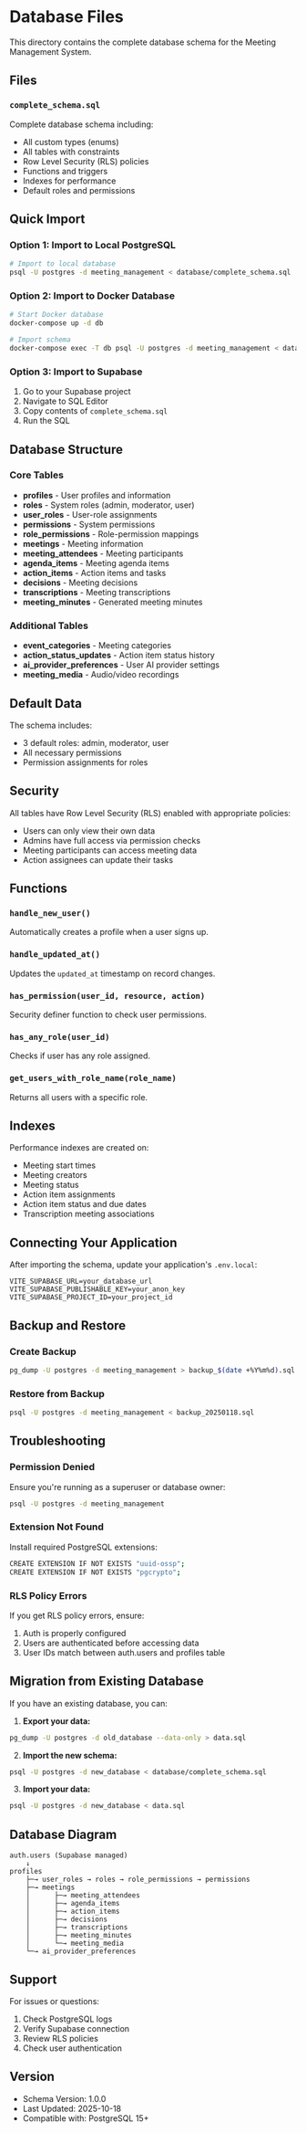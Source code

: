 # Database Files

This directory contains the complete database schema for the Meeting Management System.

## Files

### `complete_schema.sql`
Complete database schema including:
- All custom types (enums)
- All tables with constraints
- Row Level Security (RLS) policies
- Functions and triggers
- Indexes for performance
- Default roles and permissions

## Quick Import

### Option 1: Import to Local PostgreSQL
```bash
# Import to local database
psql -U postgres -d meeting_management < database/complete_schema.sql
```

### Option 2: Import to Docker Database
```bash
# Start Docker database
docker-compose up -d db

# Import schema
docker-compose exec -T db psql -U postgres -d meeting_management < database/complete_schema.sql
```

### Option 3: Import to Supabase
1. Go to your Supabase project
2. Navigate to SQL Editor
3. Copy contents of `complete_schema.sql`
4. Run the SQL

## Database Structure

### Core Tables
- **profiles** - User profiles and information
- **roles** - System roles (admin, moderator, user)
- **user_roles** - User-role assignments
- **permissions** - System permissions
- **role_permissions** - Role-permission mappings
- **meetings** - Meeting information
- **meeting_attendees** - Meeting participants
- **agenda_items** - Meeting agenda items
- **action_items** - Action items and tasks
- **decisions** - Meeting decisions
- **transcriptions** - Meeting transcriptions
- **meeting_minutes** - Generated meeting minutes

### Additional Tables
- **event_categories** - Meeting categories
- **action_status_updates** - Action item status history
- **ai_provider_preferences** - User AI provider settings
- **meeting_media** - Audio/video recordings

## Default Data

The schema includes:
- 3 default roles: admin, moderator, user
- All necessary permissions
- Permission assignments for roles

## Security

All tables have Row Level Security (RLS) enabled with appropriate policies:
- Users can only view their own data
- Admins have full access via permission checks
- Meeting participants can access meeting data
- Action assignees can update their tasks

## Functions

### `handle_new_user()`
Automatically creates a profile when a user signs up.

### `handle_updated_at()`
Updates the `updated_at` timestamp on record changes.

### `has_permission(user_id, resource, action)`
Security definer function to check user permissions.

### `has_any_role(user_id)`
Checks if user has any role assigned.

### `get_users_with_role_name(role_name)`
Returns all users with a specific role.

## Indexes

Performance indexes are created on:
- Meeting start times
- Meeting creators
- Meeting status
- Action item assignments
- Action item status and due dates
- Transcription meeting associations

## Connecting Your Application

After importing the schema, update your application's `.env.local`:

```env
VITE_SUPABASE_URL=your_database_url
VITE_SUPABASE_PUBLISHABLE_KEY=your_anon_key
VITE_SUPABASE_PROJECT_ID=your_project_id
```

## Backup and Restore

### Create Backup
```bash
pg_dump -U postgres -d meeting_management > backup_$(date +%Y%m%d).sql
```

### Restore from Backup
```bash
psql -U postgres -d meeting_management < backup_20250118.sql
```

## Troubleshooting

### Permission Denied
Ensure you're running as a superuser or database owner:
```bash
psql -U postgres -d meeting_management
```

### Extension Not Found
Install required PostgreSQL extensions:
```bash
CREATE EXTENSION IF NOT EXISTS "uuid-ossp";
CREATE EXTENSION IF NOT EXISTS "pgcrypto";
```

### RLS Policy Errors
If you get RLS policy errors, ensure:
1. Auth is properly configured
2. Users are authenticated before accessing data
3. User IDs match between auth.users and profiles table

## Migration from Existing Database

If you have an existing database, you can:

1. **Export your data:**
```bash
pg_dump -U postgres -d old_database --data-only > data.sql
```

2. **Import the new schema:**
```bash
psql -U postgres -d new_database < database/complete_schema.sql
```

3. **Import your data:**
```bash
psql -U postgres -d new_database < data.sql
```

## Database Diagram

```
auth.users (Supabase managed)
    ↓
profiles
    ├─→ user_roles → roles → role_permissions → permissions
    ├─→ meetings
    │      ├─→ meeting_attendees
    │      ├─→ agenda_items
    │      ├─→ action_items
    │      ├─→ decisions
    │      ├─→ transcriptions
    │      ├─→ meeting_minutes
    │      └─→ meeting_media
    └─→ ai_provider_preferences
```

## Support

For issues or questions:
1. Check PostgreSQL logs
2. Verify Supabase connection
3. Review RLS policies
4. Check user authentication

## Version

- Schema Version: 1.0.0
- Last Updated: 2025-10-18
- Compatible with: PostgreSQL 15+
